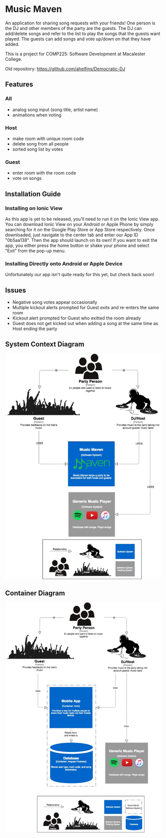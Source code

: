 # Music Maven
An application for sharing song requests with your friends! One person is the 
DJ and other members of the party are the guests. The DJ can add/delete songs and
refer to the list to play the songs that the guests want played.
The guests can add songs and vote up/down on that they have added.

This is a project for COMP225: Software Development at Macalester College.

Old repository: https://github.com/ahelfins/Democratic-DJ

## Features
### All
* analog song input (song title, artist name)
* animations when voting

### Host
* make room with unique room code
* delete song from all people
* sorted song list by votes

### Guest
* enter room with the room code
* vote on songs

## Installation Guide
### Installing on Ionic View
As this app is yet to be released, you'll need to run it on the Ionic View app. You can download
Ionic View on your Android or Apple Phone by simply searching for it on the Google Play Store
or App Store respectively. Once downloaded, just navigate to the center tab and enter our App
ID "0b5aa138". Then the app should launch on its own! If you want to exit the app, you either
press the home button or shake your phone and select "Exit" from the pop-up menu.

### Installing Directly onto Android or Apple Device
Unfortunately our app isn't quite ready for this yet, but check back soon!


## Issues
* Negative song votes appear occasionally
* Multiple kickout alerts prompted for Guest exits and re-enters the same room
* Kickout alert prompted for Guest who exitted the room already
* Guest does not get kicked out when adding a song at the same time as Host ending the party

## System Context Diagram
![System Context Diagram](src/assets/imgs/Diagram1_SystemContext.jpg)

## Container Diagram
![Container Diagram](src/assets/imgs/Diagram2_Container.jpg)

